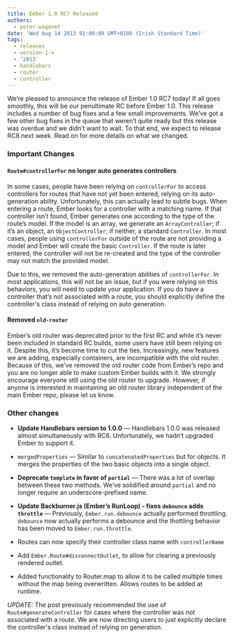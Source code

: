 ```yaml
---
title: Ember 1.0 RC7 Released
authors:
  - peter-wagenet
date: 'Wed Aug 14 2013 01:00:00 GMT+0100 (Irish Standard Time)'
tags:
  - releases
  - version-1-x
  - '2013'
  - handlebars
  - router
  - controller
---
```



We’re pleased to announce the release of Ember 1.0 RC7 today! If all goes smoothly, this will be our penultimate RC before Ember 1.0.  This release includes a number of bug fixes and a few small improvements. We’ve got a few other bug fixes in the queue that weren’t quite ready but this release was overdue and we didn’t want to wait. To that end, we expect to release RC8 next week. Read on for more details on what we changed.

### Important Changes

#### `Route#controllerFor` no longer auto generates controllers

In some cases, people have been relying on `controllerFor` to access controllers for routes that have not yet been entered, relying on its auto-generation ability. Unfortunately, this can actually lead to subtle bugs. When entering a route, Ember looks for a controller with a matching name. If that controller isn’t found, Ember generates one according to the type of the route’s model. If the model is an array, we generate an `ArrayController`; if it’s an object, an `ObjectController`; if neither, a standard `Controller`. In most cases, people using `controllerFor` outside of the route are not providing a model and Ember will create the basic `Controller`. If the route is later entered, the controller will not be re-created and the type of the controller may not match the provided model.

Due to this, we removed the auto-generation abilities of `controllerFor`. In most applications, this will not be an issue, but if you were relying on this behaviors, you will need to update your application. If you do have a controller that’s not associated with a route, you should explicitly define the controller's class instead of relying on
auto generation.

#### Removed `old-router`

Ember’s old router was deprecated prior to the first RC and while it’s never been included in standard RC builds, some users have still been relying on it. Despite this, it’s become time to cut the ties. Increasingly, new features we are adding, especially containers, are incompatible with the old router. Because of this, we’ve removed the old router code from Ember’s repo and you are no longer able to make custom Ember builds with it. We strongly encourage everyone still using the old router to upgrade. However, if anyone is interested in maintaining an old router library independent of the main Ember repo, please let us know.

### Other changes

* **Update Handlebars version to 1.0.0** — Handlebars 1.0.0 was released almost simultaneously with RC6. Unfortunately, we hadn’t upgraded Ember to support it.

* `mergedProperties` — Similar to `concatenatedProperties` but for objects. It merges the properties of the two basic objects into a single object.

* **Deprecate `template` in favor of `partial`** — There was a lot of overlap between these two methods. We’ve solidified around `partial` and no longer require an underscore-prefixed name.

* **Update Backburner.js (Ember’s RunLoop) - fixes `debounce` adds `throttle`** — Previously, `Ember.run.debounce` actually performed throttling. `debounce` now actually performs a debounce and the thottling behavior has been moved to `Ember.run.throttle`.

* Routes can now specify their controller class name with `controllerName`

* Add `Ember.Route#disconnectOutlet`, to allow for clearing a previously rendered outlet.

* Added functionality to Router.map to allow it to be called multiple times without the map being overwritten. Allows routes to be added at runtime.

_UPDATE:_ The post previously recommended the use of `Route#generateController` for cases where the controller was not associated with a route. We are now directing users to just explicitly declare the controller's class instead of relying on generation.